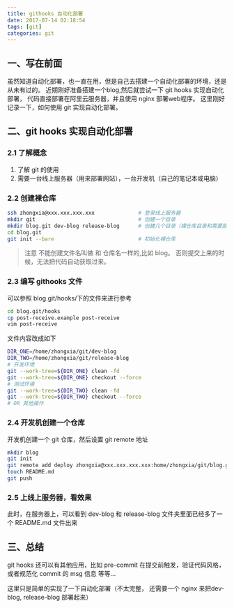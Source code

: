 ```yaml
---
title: githooks 自动化部署
date: 2017-07-14 02:18:54
tags: [git]
categories: git
---
```

## 一、写在前面
虽然知道自动化部署，也一直在用，但是自己去搭建一个自动化部署的环境，还是从未有过的。 
近期刚好准备搭建一个blog,然后就尝试一下 git hooks 实现自动化部署， 代码直接部署在阿里云服务器，并且使用 nginx 部署web程序。
这里刚好记录一下，如何使用 git  实现自动化部署。

## 二、git hooks 实现自动化部署

### 2.1 了解概念
1. 了解 git 的使用
2. 需要一台线上服务器（用来部署网站），一台开发机（自己的笔记本或电脑）

### 2.2 创建裸仓库
```bash 
ssh zhongxia@xxx.xxx.xxx.xxx              # 登录线上服务器
mkdir git                                 # 创建一个目录
mkdir blog.git dev-blog release-blog      # 创建几个目录（裸仓库目录和需要部署代码的文件目录
cd blog.git
git init --bare                           # 初始化裸仓库
```

>注意 不能创建文件名叫做 和 仓库名一样的,比如 blog。 否则提交上来的时候，无法把代码自动获取过来。

### 2.3 编写 githooks 文件
可以参照 blog.git/hooks/下的文件来进行参考
```bash
cd blog.git/hooks
cp post-receive.example post-receive
vim post-receive
```

文件内容改成如下
```bash
DIR_ONE=/home/zhongxia/git/dev-blog
DIR_TWO=/home/zhongxia/git/release-blog
# 开发环境
git --work-tree=${DIR_ONE} clean -fd
git --work-tree=${DIR_ONE} checkout --force
# 测试环境
git --work-tree=${DIR_TWO} clean -fd
git --work-tree=${DIR_TWO} checkout --force
# OR 其他操作
```

### 2.4 开发机创建一个仓库
开发机创建一个 git 仓库，然后设置 git remote 地址
```bash (Max Os)  
mkdir blog
git init
git remote add deploy zhongxia@xxx.xxx.xxx.xxx:home/zhongxia/git/blog.git
touch README.md
git push 
```

### 2.5 上线上服务器，看效果
此时，在服务器上，可以看到 dev-blog 和 release-blog 文件夹里面已经多了一个 README.md 文件出来


## 三、总结
git hooks 还可以有其他应用，比如 pre-commit 在提交前触发，验证代码风格，或者规范化 commit 的 msg 信息 等等...

这里只是简单的实现了一下自动化部署（不太完整， 还需要一个 nginx 来把dev-blog, release-blog 部署起来）

